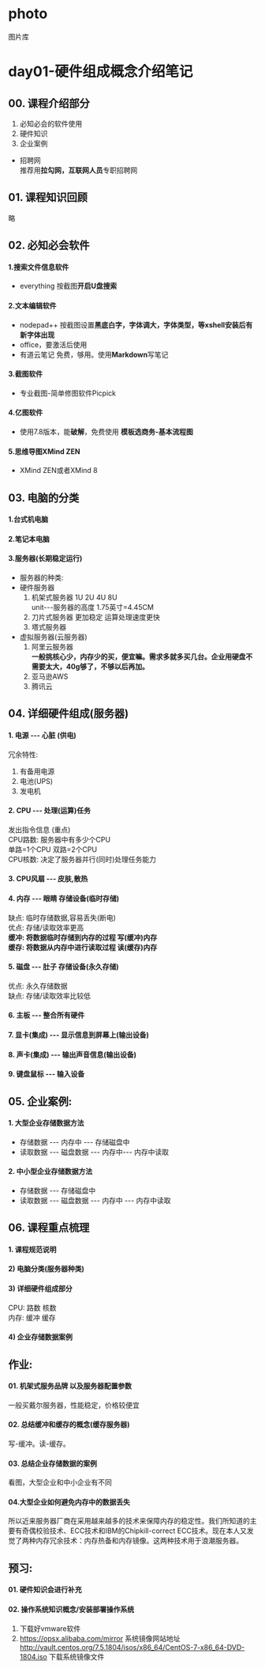 # photo
图片库




# day01-硬件组成概念介绍笔记


## 00. 课程介绍部分
1. 必知必会的软件使用
2. 硬件知识
3. 企业案例
- 招聘网  
推荐用**拉勾网，互联网人员**专职招聘网

## 01. 课程知识回顾
   略 
   
## 02. 必知必会软件
#### 1.搜索文件信息软件   
- everything    按截图**开启U盘搜索**
#### 2.文本编辑软件     
- nodepad++  按截图设置**黑底白字，字体调大，字体类型，等xshell安装后有新字体出现**
- office，要激活后使用  
- 有道云笔记  免费，够用。使用**Markdown**写笔记
#### 3.截图软件  
- 专业截图-简单修图软件Picpick
#### 4.亿图软件         
- 使用7.8版本，能**破解**，免费使用
**模板选商务-基本流程图**
#### 5.思维导图XMind ZEN  
- XMind ZEN或者XMind 8

## 03. 电脑的分类  
#### 1.台式机电脑  
#### 2.笔记本电脑  
#### 3.服务器(长期稳定运行)
- 服务器的种类:
- 硬件服务器
	1) 机架式服务器  1U 2U 4U 8U  
	   unit---服务器的高度 1.75英寸=4.45CM
	2) 刀片式服务器  更加稳定 运算处理速度更快
	3) 塔式服务器  
- 虚拟服务器(云服务器)	
	1) 阿里云服务器  
**一般挑核心少，内存少的买，便宜嘛。需求多就多买几台。企业用硬盘不需要太大，40g够了，不够以后再加。**
    2) 亚马逊AWS
    3) 腾讯云	

## 04. 详细硬件组成(服务器)
#### 1. 电源  	--- 心脏 (供电)  
冗余特性: 
1. 有备用电源  
2. 电池(UPS)  
3. 发电机
#### 2. CPU   	--- 处理(运算)任务   
发出指令信息 (重点)  
	   CPU路数: 服务器中有多少个CPU   
 单路=1个CPU   双路=2个CPU  
	   CPU核数: 决定了服务器并行(同时)处理任务能力
#### 3. CPU风扇 	--- 皮肤,散热
#### 4. 内存     --- 眼睛 存储设备(临时存储)  
缺点: 临时存储数据,容易丢失(断电)  
优点: 存储/读取效率更高  
**缓冲: 将数据临时存储到内存的过程  写(缓冲)内存  
缓存: 将数据从内存中进行读取过程  读(缓存)内存**  
#### 5. 磁盘     --- 肚子 存储设备(永久存储)    
优点: 永久存储数据  
缺点: 存储/读取效率比较低  
#### 6. 主板     --- 整合所有硬件  
#### 7. 显卡(集成)   --- 显示信息到屏幕上(输出设备)  
#### 8. 声卡(集成)   --- 输出声音信息(输出设备)  
#### 9. 键盘鼠标     --- 输入设备  

## 05. 企业案例:
#### 1. 大型企业存储数据方法    
- 存储数据 --- 内存中 --- 存储磁盘中    
- 读取数据 --- 磁盘数据 --- 内存中--- 内存中读取    
#### 2. 中小型企业存储数据方法    
- 存储数据 --- 存储磁盘中   
- 读取数据 --- 磁盘数据 --- 内存中    --- 内存中读取

## 06. 课程重点梳理
#### 1. 课程规范说明  
#### 2) 电脑分类(服务器种类)   
#### 3) 详细硬件组成部分  
CPU: 路数 核数  
内存: 缓冲 缓存    
#### 4) 企业存储数据案例

## 作业:
#### 01. 机架式服务品牌 以及服务器配置参数  
一般买戴尔服务器，性能稳定，价格较便宜
#### 02. 总结缓冲和缓存的概念(缓存服务器)  
写-缓冲。读-缓存。
#### 03. 总结企业存储数据的案例  
看图，大型企业和中小企业有不同  
#### 04.大型企业如何避免内存中的数据丢失  
所以近来服务器厂商在采用越来越多的技术来保障内存的稳定性。我们所知道的主要有奇偶校验技术、ECC技术和IBM的Chipkill-correct ECC技术。现在本人又发觉了两种内存冗余技术：内存热备和内存镜像。这两种技术用于浪潮服务器。

## 预习:
#### 01. 硬件知识会进行补充
#### 02. 操作系统知识概念/安装部署操作系统	
1) 下载好vmware软件
2) https://opsx.alibaba.com/mirror  系统镜像网站地址
	   http://vault.centos.org/7.5.1804/isos/x86_64/CentOS-7-x86_64-DVD-1804.iso  下载系统镜像文件

